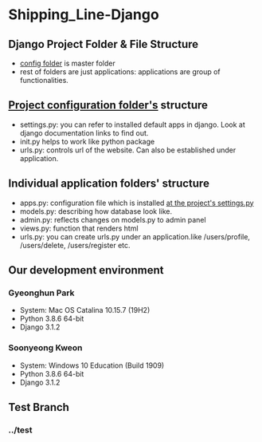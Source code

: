 # Shipping_Line-Django

## Django Project Folder & File Structure

- [config folder](./config) is master folder
- rest of folders are just applications: applications are group of functionalities.

## [Project configuration folder's](./config) structure

- settings.py: you can refer to installed default apps in django. Look at django documentation links to find out.
- init.py helps to work like python package
- urls.py: controls url of the website. Can also be established under application.

## Individual application folders' structure

- apps.py: configuration file which is installed [at the project's settings.py](./config/settings.py)
- models.py: describing how database look like.
- admin.py: reflects changes on models.py to admin panel
- views.py: function that renders html
- urls.py: you can create urls.py under an application.like /users/profile, /users/delete, /users/register etc.

## Our development environment

### Gyeonghun Park

- System: Mac OS Catalina 10.15.7 (19H2)
- Python 3.8.6 64-bit
- Django 3.1.2

### Soonyeong Kweon

- System: Windows 10 Education (Build 1909)
- Python 3.8.6 64-bit
- Django 3.1.2

## Test Branch

### ../test
